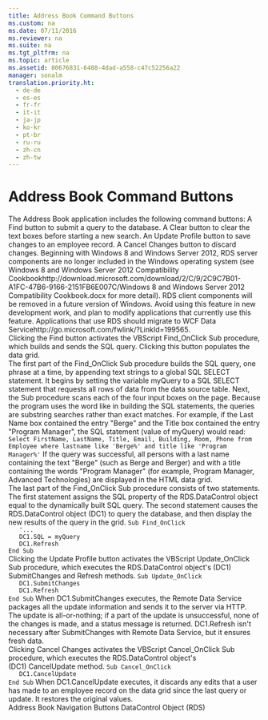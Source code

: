 ```yaml
---
title: Address Book Command Buttons
ms.custom: na
ms.date: 07/11/2016
ms.reviewer: na
ms.suite: na
ms.tgt_pltfrm: na
ms.topic: article
ms.assetid: 80676831-6488-4dad-a558-c47c52256a22
manager: sonalm
translation.priority.ht: 
  - de-de
  - es-es
  - fr-fr
  - it-it
  - ja-jp
  - ko-kr
  - pt-br
  - ru-ru
  - zh-cn
  - zh-tw
---
```

# Address Book Command Buttons
<?xml version="1.0" encoding="utf-8"?>
<developerConceptualDocument xmlns="http://ddue.schemas.microsoft.com/authoring/2003/5" xmlns:xlink="http://www.w3.org/1999/xlink" xmlns:xsi="http://www.w3.org/2001/XMLSchema-instance" xsi:schemaLocation="http://ddue.schemas.microsoft.com/authoring/2003/5 http://dduestorage.blob.core.windows.net/ddueschema/developer.xsd">
  <introduction>
    <para>The Address Book application includes the following command buttons:  </para>
    <list class="bullet">
      <listItem>
        <para>A <ui>Find</ui> button to submit a query to the database.</para>
      </listItem>
      <listItem>
        <para>A <ui>Clear</ui> button to clear the text boxes before starting a new search.</para>
      </listItem>
      <listItem>
        <para>An <ui>Update Profile</ui> button to save changes to an employee record.</para>
      </listItem>
      <listItem>
        <para>A <ui>Cancel Changes</ui> button to discard changes.</para>
      </listItem>
    </list>
    <alert class="important">
      <para>Beginning with Windows 8 and Windows Server 2012, RDS server components are no longer included in the Windows operating system (see Windows 8 and <externalLink><linkText>Windows Server 2012 Compatibility Cookbook</linkText><linkUri>http://download.microsoft.com/download/2/C/9/2C9C7B01-A1FC-47B6-9166-2151FB6E007C/Windows 8 and Windows Server 2012 Compatibility Cookbook.docx</linkUri></externalLink> for more detail). RDS client components will be removed in a future version of Windows. Avoid using this feature in new development work, and plan to modify applications that currently use this feature. Applications that use RDS should migrate to <externalLink><linkText>WCF Data Service</linkText><linkUri>http://go.microsoft.com/fwlink/?LinkId=199565</linkUri></externalLink>.</para>
    </alert>
  </introduction>
  <section>
    <title>Find Button</title>
    <content>
      <para>Clicking the <ui>Find</ui> button activates the VBScript Find_OnClick Sub procedure, which builds and sends the SQL query. Clicking this button populates the data grid.</para>
    </content>
  </section>
  <section>
    <title>Building the SQL Query</title>
    <content>
      <para>The first part of the Find_OnClick Sub procedure builds the SQL query, one phrase at a time, by appending text strings to a global SQL SELECT statement. It begins by setting the variable <codeInline>myQuery</codeInline> to a SQL SELECT statement that requests all rows of data from the data source table. Next, the Sub procedure scans each of the four input boxes on the page.</para>
      <para>Because the program uses the word <codeInline>like</codeInline> in building the SQL statements, the queries are substring searches rather than exact matches.</para>
      <para>For example, if the <legacyBold>Last Name</legacyBold> box contained the entry "Berge" and the <legacyBold>Title</legacyBold> box contained the entry "Program Manager", the SQL statement (value of <codeInline>myQuery</codeInline>) would read:</para>
      <code>Select FirstName, LastName, Title, Email, Building, Room, Phone from Employee where lastname like 'Berge%' and title like 'Program Manager%'</code>
      <para>If the query was successful, all persons with a last name containing the text "Berge" (such as Berge and Berger) and with a title containing the words "Program Manager" (for example, Program Manager, Advanced Technologies) are displayed in the HTML data grid. </para>
    </content>
  </section>
  <section>
    <title>Preparing and Sending the Query</title>
    <content>
      <para>The last part of the Find_OnClick Sub procedure consists of two statements. The first statement assigns the <legacyLink xlink:href="e0dabf23-a159-4fe5-a962-3df544a21f5c">SQL</legacyLink> property of the <legacyLink xlink:href="d85ea4fc-451c-436e-97b8-58f92b149dd0">RDS.DataControl</legacyLink> object equal to the dynamically built SQL query. The second statement causes the <legacyBold>RDS.DataControl</legacyBold> object (<codeInline>DC1</codeInline>) to query the database, and then display the new results of the query in the grid.</para>
      <code>Sub Find_OnClick
   '...
   DC1.SQL = myQuery
   DC1.Refresh
End Sub</code>
    </content>
  </section>
  <section>
    <title>Update Profile Button</title>
    <content>
      <para>Clicking the <legacyBold>Update Profile</legacyBold> button activates the VBScript Update_OnClick Sub procedure, which executes the <legacyLink xlink:href="d85ea4fc-451c-436e-97b8-58f92b149dd0">RDS.DataControl</legacyLink> object's (<codeInline>DC1</codeInline>) <legacyLink xlink:href="250062a4-13c4-4bed-807d-8b9ad81536d4">SubmitChanges</legacyLink> and <legacyLink xlink:href="c90a8050-0ff4-4c83-9925-261f2f2ccfe9">Refresh</legacyLink> methods.</para>
      <code>Sub Update_OnClick
   DC1.SubmitChanges
   DC1.Refresh
End Sub</code>
      <para>When <codeInline>DC1.SubmitChanges</codeInline> executes, the Remote Data Service packages all the update information and sends it to the server via HTTP. The update is all-or-nothing; if a part of the update is unsuccessful, none of the changes is made, and a status message is returned. <codeInline>DC1.Refresh </codeInline>isn't necessary after <legacyBold>SubmitChanges</legacyBold> with Remote Data Service, but it ensures fresh data.</para>
    </content>
  </section>
  <section>
    <title>Cancel Changes Button</title>
    <content>
      <para>Clicking <legacyBold>Cancel Changes</legacyBold> activates the VBScript Cancel_OnClick Sub procedure, which executes the <legacyLink xlink:href="d85ea4fc-451c-436e-97b8-58f92b149dd0">RDS.DataControl</legacyLink> object's (<codeInline>DC1)</codeInline> <legacyLink xlink:href="76d8a6e9-bc6c-4ea0-8e7a-2bae5ed06650">CancelUpdate</legacyLink> method.</para>
      <code>Sub Cancel_OnClick
   DC1.CancelUpdate
End Sub</code>
      <para>When<codeInline> DC1.CancelUpdate</codeInline> executes, it discards any edits that a user has made to an employee record on the data grid since the last query or update. It restores the original values.</para>
    </content>
  </section>
  <relatedTopics>
<link xlink:href="f0dd84c6-5c33-4ab9-82b4-4c42dfdd2277">Address Book Navigation Buttons</link>
<link xlink:href="d85ea4fc-451c-436e-97b8-58f92b149dd0">DataControl Object (RDS)</link>
</relatedTopics>
</developerConceptualDocument>